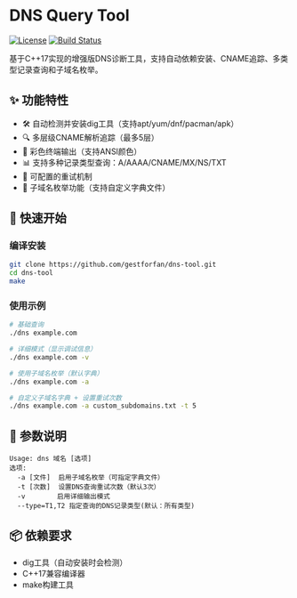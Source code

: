 # DNS Query Tool

[![License](https://img.shields.io/badge/License-MIT-blue.svg)](https://opensource.org/licenses/MIT)
[![Build Status](https://img.shields.io/github/actions/workflow/status/gestforfan/dns-tool/build.yml?branch=main)](https://github.com/gestforfan/dns-tool/actions)

基于C++17实现的增强版DNS诊断工具，支持自动依赖安装、CNAME追踪、多类型记录查询和子域名枚举。

## ✨ 功能特性

- 🛠️ 自动检测并安装dig工具（支持apt/yum/dnf/pacman/apk）
- 🔍 多层级CNAME解析追踪（最多5层）
- 🌈 彩色终端输出（支持ANSI颜色）
- 📊 支持多种记录类型查询：A/AAAA/CNAME/MX/NS/TXT
- 🔁 可配置的重试机制
- 📂 子域名枚举功能（支持自定义字典文件）

## 🚀 快速开始

### 编译安装
```bash
git clone https://github.com/gestforfan/dns-tool.git
cd dns-tool
make
```

### 使用示例
```bash
# 基础查询
./dns example.com

# 详细模式（显示调试信息）
./dns example.com -v

# 使用子域名枚举（默认字典）
./dns example.com -a

# 自定义子域名字典 + 设置重试次数
./dns example.com -a custom_subdomains.txt -t 5
```

## 📝 参数说明
```text
Usage: dns 域名 [选项]
选项:
  -a [文件]  启用子域名枚举（可指定字典文件）
  -t [次数]  设置DNS查询重试次数（默认3次）
  -v        启用详细输出模式
  --type=T1,T2 指定查询的DNS记录类型(默认：所有类型)
```

## 📦 依赖要求
- dig工具（自动安装时会检测）
- C++17兼容编译器
- make构建工具
